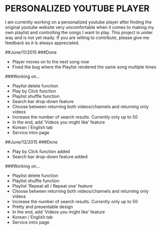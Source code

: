 # PERSONALIZED YOUTUBE PLAYER
I am currently working on a personalized youtube player after finding the original youtube website very uncomfortable when it comes to making my own playlist and controlling the songs I want to play. This project is under way and is not yet ready. If you are willing to contribute, please give me feedback as it is always appreciated.

##June/11/2015
###Done
* Player moves on to the next song now
* Fixed the bug where the Playlist rendered the same song multiple times

###Working on...
* Playlist delete function
* Play by Click function
* Playlist shuffle function
* Search bar drop-down feature
* Choose between returning both videos/channels and returning only videos
* Increase the number of search results. Currently only up to 50
* In the end, add 'Videos you might like' feature
* Korean / English tab
* Service intro page

##June/12/2015
###Done
* Play by Click function added
* Search bar drop-down feature added

###Working on...
* Playlist delete function
* Playlist shuffle function
* Playlist 'Repeat all / Repeat one' feature
* Choose between returning both videos/channels and returning only videos
* Increase the number of search results. Currently only up to 50
* Pretty and presentable design
* In the end, add 'Videos you might like' feature
* Korean / English tab
* Service intro page

